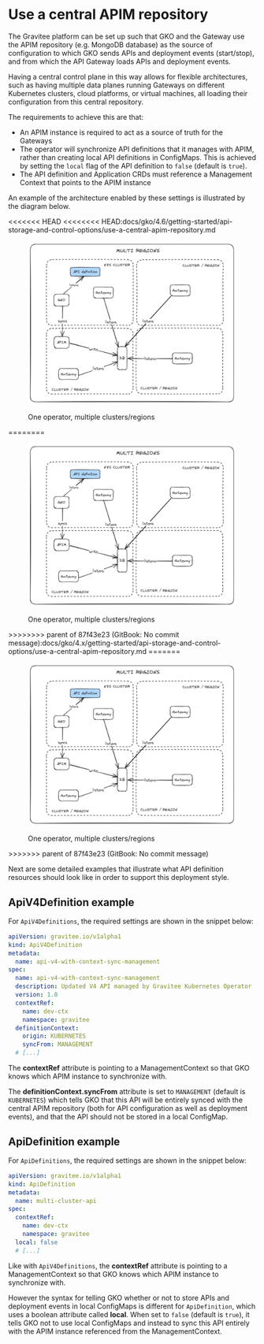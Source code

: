 # Use a central APIM repository

The Gravitee platform can be set up such that GKO and the Gateway use the APIM repository (e.g. MongoDB database) as the source of configuration to which GKO sends APIs and deployment events (start/stop), and from which the API Gateway loads APIs and deployment events.

Having a central control plane in this way allows for flexible architectures, such as having multiple data planes running Gateways on different Kubernetes clusters, cloud platforms, or virtual machines, all loading their configuration from this central repository.

The requirements to achieve this are that:

* An APIM instance is required to act as a source of truth for the Gateways
* The operator will synchronize API definitions that it manages with APIM, rather than creating local API definitions in ConfigMaps. This is achieved by setting the `local` flag of the API definition to `false` (default is `true`).
* The API definition and Application CRDs must reference a Management Context that points to the APIM instance

An example of the architecture enabled by these settings is illustrated by the diagram below.

<<<<<<< HEAD
<<<<<<<< HEAD:docs/gko/4.6/getting-started/api-storage-and-control-options/use-a-central-apim-repository.md
<figure><img src="../../../4.4/.gitbook/assets/image (3) (1).png" alt=""><figcaption><p>One operator, multiple clusters/regions</p></figcaption></figure>
========
<figure><img src="../../.gitbook/assets/image (3).png" alt=""><figcaption><p>One operator, multiple clusters/regions</p></figcaption></figure>
>>>>>>>> parent of 87f43e23 (GitBook: No commit message):docs/gko/4.x/getting-started/api-storage-and-control-options/use-a-central-apim-repository.md
=======
<figure><img src="../../.gitbook/assets/image (3).png" alt=""><figcaption><p>One operator, multiple clusters/regions</p></figcaption></figure>
>>>>>>> parent of 87f43e23 (GitBook: No commit message)

Next are some detailed examples that illustrate what API definition resources should look like in order to support this deployment style.

## ApiV4Definition example

For `ApiV4Definitions`, the required settings are shown in the snippet below:

```yaml
apiVersion: gravitee.io/v1alpha1
kind: ApiV4Definition
metadata:
  name: api-v4-with-context-sync-management
spec:
  name: api-v4-with-context-sync-management
  description: Updated V4 API managed by Gravitee Kubernetes Operator
  version: 1.0
  contextRef:
    name: dev-ctx
    namespace: gravitee
  definitionContext:
    origin: KUBERNETES
    syncFrom: MANAGEMENT
  # [...]
```

The **contextRef** attribute is pointing to a ManagementContext so that GKO knows which APIM instance to synchronize with.

The **definitionContext.syncFrom** attribute is set to `MANAGEMENT` (default is `KUBERNETES`) which tells GKO that this API will be entirely synced with the central APIM repository (both for API configuration as well as deployment events), and that the API should not be stored in a local ConfigMap.

## ApiDefinition example

For `ApiDefinitions`, the required settings are shown in the snippet below:

```yaml
apiVersion: gravitee.io/v1alpha1
kind: ApiDefinition
metadata:
  name: multi-cluster-api
spec:
  contextRef:
    name: dev-ctx
    namespace: gravitee
  local: false
  # [...]
```

Like with `ApiV4Definitions`, the **contextRef** attribute is pointing to a ManagementContext so that GKO knows which APIM instance to synchronize with.

However the syntax for telling GKO whether or not to store APIs and deployment events in local ConfigMaps is different for `ApiDefinition`, which uses a boolean attribute called **local**. When set to `false` (default is `true`), it tells GKO not to use local ConfigMaps and instead to sync this API entirely with the APIM instance referenced from the ManagementContext.
